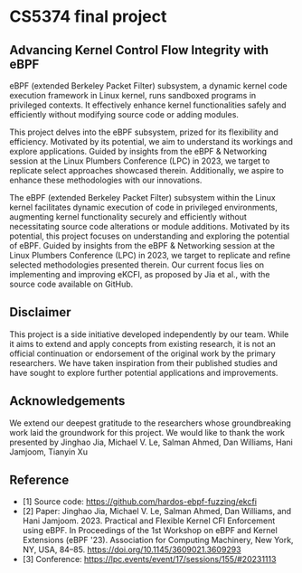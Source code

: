 # CS5374 final project

## Advancing Kernel Control Flow Integrity with eBPF
eBPF (extended Berkeley Packet Filter) subsystem, a dynamic kernel code execution framework in Linux kernel, runs sandboxed programs in privileged contexts. It effectively enhance kernel functionalities safely and efficiently without modifying source code or adding modules.

This project delves into the eBPF subsystem, prized for its flexibility and efficiency. Motivated by its potential, we aim to understand its workings and explore applications. Guided by insights from the eBPF & Networking session at the Linux Plumbers Conference (LPC) in 2023, we target to replicate select approaches showcased therein. Additionally, we aspire to enhance these methodologies with our innovations.

The eBPF (extended Berkeley Packet Filter) subsystem within the Linux kernel facilitates dynamic execution of code in privileged environments, augmenting kernel functionality securely and efficiently without necessitating source code alterations or module additions. Motivated by its potential, this project focuses on understanding and exploring the potential of eBPF. Guided by insights from the eBPF & Networking session at the Linux Plumbers Conference (LPC) in 2023, we target to replicate and refine selected methodologies presented therein. Our current focus lies on implementing and improving eKCFI, as proposed by Jia et al., with the source code available on GitHub.

## Disclaimer
This project is a side initiative developed independently by our team. While it aims to extend and apply concepts from existing research, it is not an official continuation or endorsement of the original work by the primary researchers. We have taken inspiration from their published studies and have sought to explore further potential applications and improvements.

## Acknowledgements
We extend our deepest gratitude to the researchers whose groundbreaking work laid the groundwork for this project. We would like to thank the work presented by Jinghao Jia, Michael V. Le, Salman Ahmed, Dan Williams, Hani Jamjoom, Tianyin Xu

## Reference
- [1] Source code: https://github.com/hardos-ebpf-fuzzing/ekcfi
- [2] Paper: Jinghao Jia, Michael V. Le, Salman Ahmed, Dan Williams, and Hani Jamjoom. 2023. Practical and Flexible Kernel CFI Enforcement using eBPF. In Proceedings of the 1st Workshop on eBPF and Kernel Extensions (eBPF '23). Association for Computing Machinery, New York, NY, USA, 84–85. https://doi.org/10.1145/3609021.3609293
- [3] Conference: https://lpc.events/event/17/sessions/155/#20231113
